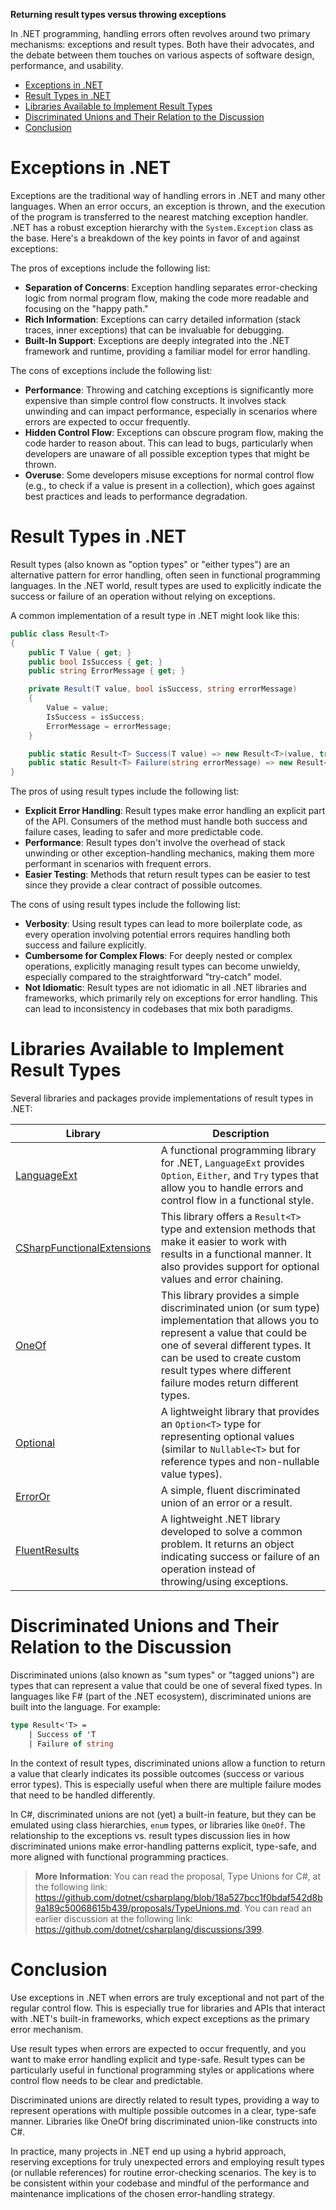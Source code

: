 **Returning result types versus throwing exceptions**

In .NET programming, handling errors often revolves around two primary mechanisms: exceptions and result types. Both have their advocates, and the debate between them touches on various aspects of software design, performance, and usability.

- [Exceptions in .NET](#exceptions-in-net)
- [Result Types in .NET](#result-types-in-net)
- [Libraries Available to Implement Result Types](#libraries-available-to-implement-result-types)
- [Discriminated Unions and Their Relation to the Discussion](#discriminated-unions-and-their-relation-to-the-discussion)
- [Conclusion](#conclusion)

# Exceptions in .NET
Exceptions are the traditional way of handling errors in .NET and many other languages. When an error occurs, an exception is thrown, and the execution of the program is transferred to the nearest matching exception handler. .NET has a robust exception hierarchy with the `System.Exception` class as the base. Here's a breakdown of the key points in favor of and against exceptions:

The pros of exceptions include the following list:

- **Separation of Concerns**: Exception handling separates error-checking logic from normal program flow, making the code more readable and focusing on the "happy path."
- **Rich Information**: Exceptions can carry detailed information (stack traces, inner exceptions) that can be invaluable for debugging.
- **Built-In Support**: Exceptions are deeply integrated into the .NET framework and runtime, providing a familiar model for error handling.

The cons of exceptions include the following list:

- **Performance**: Throwing and catching exceptions is significantly more expensive than simple control flow constructs. It involves stack unwinding and can impact performance, especially in scenarios where errors are expected to occur frequently.
- **Hidden Control Flow**: Exceptions can obscure program flow, making the code harder to reason about. This can lead to bugs, particularly when developers are unaware of all possible exception types that might be thrown.
- **Overuse**: Some developers misuse exceptions for normal control flow (e.g., to check if a value is present in a collection), which goes against best practices and leads to performance degradation.

# Result Types in .NET

Result types (also known as "option types" or "either types") are an alternative pattern for error handling, often seen in functional programming languages. In the .NET world, result types are used to explicitly indicate the success or failure of an operation without relying on exceptions.

A common implementation of a result type in .NET might look like this:
```cs
public class Result<T>
{
    public T Value { get; }
    public bool IsSuccess { get; }
    public string ErrorMessage { get; }

    private Result(T value, bool isSuccess, string errorMessage)
    {
        Value = value;
        IsSuccess = isSuccess;
        ErrorMessage = errorMessage;
    }

    public static Result<T> Success(T value) => new Result<T>(value, true, null);
    public static Result<T> Failure(string errorMessage) => new Result<T>(default, false, errorMessage);
}
```

The pros of using result types include the following list:

- **Explicit Error Handling**: Result types make error handling an explicit part of the API. Consumers of the method must handle both success and failure cases, leading to safer and more predictable code.
- **Performance**: Result types don't involve the overhead of stack unwinding or other exception-handling mechanics, making them more performant in scenarios with frequent errors.
- **Easier Testing**: Methods that return result types can be easier to test since they provide a clear contract of possible outcomes.

The cons of using result types include the following list:

- **Verbosity**: Using result types can lead to more boilerplate code, as every operation involving potential errors requires handling both success and failure explicitly.
- **Cumbersome for Complex Flows**: For deeply nested or complex operations, explicitly managing result types can become unwieldy, especially compared to the straightforward "try-catch" model.
- **Not Idiomatic**: Result types are not idiomatic in all .NET libraries and frameworks, which primarily rely on exceptions for error handling. This can lead to inconsistency in codebases that mix both paradigms.

# Libraries Available to Implement Result Types

Several libraries and packages provide implementations of result types in .NET:

Library|Description
---|---
[LanguageExt](https://github.com/louthy/language-ext)|A functional programming library for .NET, `LanguageExt` provides `Option`, `Either`, and `Try` types that allow you to handle errors and control flow in a functional style.
[CSharpFunctionalExtensions](https://github.com/vkhorikov/CSharpFunctionalExtensions)|This library offers a `Result<T>` type and extension methods that make it easier to work with results in a functional manner. It also provides support for optional values and error chaining.
[OneOf](https://github.com/mcintyre321/OneOf)|This library provides a simple discriminated union (or sum type) implementation that allows you to represent a value that could be one of several different types. It can be used to create custom result types where different failure modes return different types.
[Optional](https://github.com/Foritus/optional-dot-net)|A lightweight library that provides an `Option<T>` type for representing optional values (similar to `Nullable<T>` but for reference types and non-nullable value types).
[ErrorOr](https://github.com/amantinband/error-or)|A simple, fluent discriminated union of an error or a result.
[FluentResults](https://github.com/altmann/FluentResults)|A lightweight .NET library developed to solve a common problem. It returns an object indicating success or failure of an operation instead of throwing/using exceptions.

# Discriminated Unions and Their Relation to the Discussion

Discriminated unions (also known as "sum types" or "tagged unions") are types that can represent a value that could be one of several fixed types. In languages like F# (part of the .NET ecosystem), discriminated unions are built into the language. For example:
```fsharp
type Result<'T> =
    | Success of 'T
    | Failure of string
```

In the context of result types, discriminated unions allow a function to return a value that clearly indicates its possible outcomes (success or various error types). This is especially useful when there are multiple failure modes that need to be handled differently.

In C#, discriminated unions are not (yet) a built-in feature, but they can be emulated using class hierarchies, `enum` types, or libraries like `OneOf`. The relationship to the exceptions vs. result types discussion lies in how discriminated unions make error-handling patterns explicit, type-safe, and more aligned with functional programming practices.

> **More Information**: You can read the proposal, Type Unions for C#, at the following link: https://github.com/dotnet/csharplang/blob/18a527bcc1f0bdaf542d8b9a189c50068615b439/proposals/TypeUnions.md. You can read an earlier discussion at the following link: https://github.com/dotnet/csharplang/discussions/399.

# Conclusion

Use exceptions in .NET when errors are truly exceptional and not part of the regular control flow. This is especially true for libraries and APIs that interact with .NET's built-in frameworks, which expect exceptions as the primary error mechanism.

Use result types when errors are expected to occur frequently, and you want to make error handling explicit and type-safe. Result types can be particularly useful in functional programming styles or applications where control flow needs to be clear and predictable.

Discriminated unions are directly related to result types, providing a way to represent operations with multiple possible outcomes in a clear, type-safe manner. Libraries like OneOf bring discriminated union-like constructs into C#.

In practice, many projects in .NET end up using a hybrid approach, reserving exceptions for truly unexpected errors and employing result types (or nullable references) for routine error-checking scenarios. The key is to be consistent within your codebase and mindful of the performance and maintenance implications of the chosen error-handling strategy.
